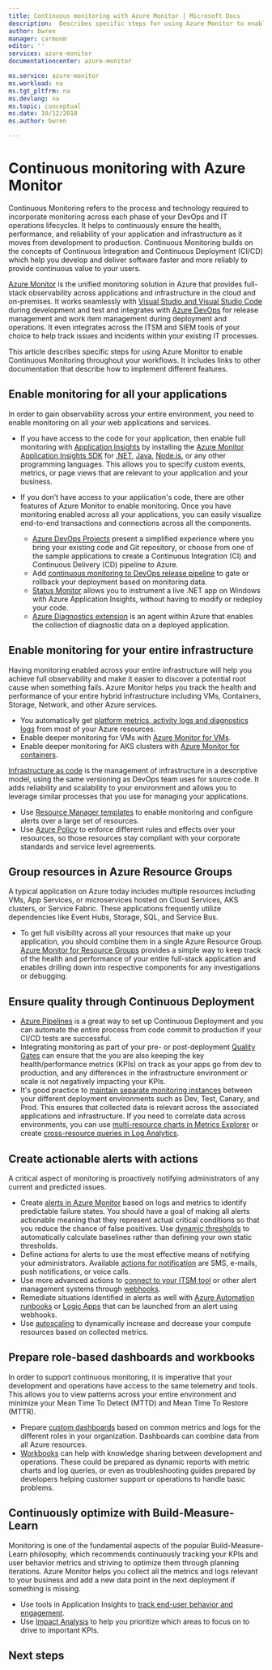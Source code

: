 ```yaml
---
title: Continuous monitoring with Azure Monitor | Microsoft Docs
description:  Describes specific steps for using Azure Monitor to enable Continuous Monitoring throughout your workflows.
author: bwren
manager: carmonm
editor: ''
services: azure-monitor
documentationcenter: azure-monitor

ms.service: azure-monitor
ms.workload: na
ms.tgt_pltfrm: na
ms.devlang: na
ms.topic: conceptual
ms.date: 10/12/2018
ms.author: bwren

---
```


# Continuous monitoring with Azure Monitor

Continuous Monitoring refers to the process and technology required to incorporate monitoring across each phase of your DevOps and IT operations lifecycles. It helps to continuously ensure the health, performance, and reliability of your application and infrastructure as it moves from development to production. Continuous Monitoring builds on the concepts of Continuous Integration and Continuous Deployment (CI/CD) which help you develop and deliver software faster and more reliably to provide continuous value to your users.

[Azure Monitor](overview.md) is the unified monitoring solution in Azure that provides full-stack observability across applications and infrastructure in the cloud and on-premises. It works seamlessly with [Visual Studio and Visual Studio Code](https://visualstudio.microsoft.com/) during development and test and integrates with [Azure DevOps](/azure/devops/user-guide/index) for release management and work item management during deployment and operations. It even integrates across the ITSM and SIEM tools of your choice to help track issues and incidents within your existing IT processes.

This article describes specific steps for using Azure Monitor to enable Continuous Monitoring throughout your workflows. It includes links to other documentation that describe how to implement different features.


## Enable monitoring for all your applications
In order to gain observability across your entire environment, you need to enable monitoring on all your web applications and services. 

- If you have access to the code for your application, then enable full monitoring with [Application Insights](../application-insights/app-insights-overview.md) by installing the [Azure Monitor Application Insights SDK](../application-insights/app-insights-platforms.md) for [.NET](../application-insights/quick-monitor-portal.md), [Java](../application-insights/app-insights-java-quick-start.md), [Node.js](../application-insights/app-insights-nodejs-quick-start.md), or any other programming languages. This allows you to specify custom events, metrics, or page views that are relevant to your application and your business.

- If you don’t have access to your application's code, there are other features of Azure Monitor to enable monitoring. Once you have monitoring enabled across all your applications, you can easily visualize end-to-end transactions and connections across all the components.

    - [Azure DevOps Projects](../devops-project/overview.md) present a simplified experience where you bring your existing code and Git repository, or choose from one of the sample applications to create a Continuous Integration (CI) and Continuous Delivery (CD) pipeline to Azure.
    - Add [continuous monitoring to DevOps release pipeline](../application-insights/app-insights-vsts-continuous-monitoring.md) to gate or rollback your deployment based on monitoring data.
    - [Status Monitor](../application-insights/app-insights-monitor-performance-live-website-now.md)  allows you to instrument a live .NET app on Windows with Azure Application Insights, without having to modify or redeploy your code.
    - [Azure Diagnostics extension](../monitoring-and-diagnostics/azure-diagnostics.md) is an agent within Azure that enables the collection of diagnostic data on a deployed application.


## Enable monitoring for your entire infrastructure
Having monitoring enabled across your entire infrastructure will help you achieve full observability and make it easier to discover a potential root cause when something fails. Azure Monitor helps you track the health and performance of your entire hybrid infrastructure including VMs, Containers, Storage, Network, and other Azure services.

- You automatically get [platform metrics, activity logs and diagnostics logs](../monitoring/monitoring-data-sources.md) from most of your Azure resources.
- Enable deeper monitoring for VMs with [Azure Monitor for VMs](../monitoring/monitoring-vminsights-overview.md).
-  Enable deeper monitoring for AKS clusters with [Azure Monitor for containers](../monitoring/monitoring-container-insights-overview.md).


[Infrastructure as code](/devops/learn/what-is-infrastructure-as-code) is the management of infrastructure in a descriptive model, using the same versioning as DevOps team uses for source code. It adds reliability and scalability to your environment and allows you to leverage similar processes that you use for managing your applications.

-  Use [Resource Manager templates](../log-analytics/log-analytics-template-workspace-configuration.md) to enable monitoring and configure alerts over a large set of resources.
- Use [Azure Policy](../governance/policy/overview.md) to enforce different rules and effects over your resources, so those resources stay compliant with your corporate standards and service level agreements. 


##	Group resources in Azure Resource Groups
A typical application on Azure today includes multiple resources including VMs, App Services, or microservices hosted on Cloud Services, AKS clusters, or Service Fabric. These applications frequently utilize dependencies like Event Hubs, Storage, SQL, and Service Bus.

- To get full visibility across all your resources that make up your application, you should combine them in a single Azure Resource Group. [Azure Monitor for Resource Groups](../monitoring-and-diagnostics/resource-group-insights.md) provides a simple way to keep track of the health and performance of your entire full-stack application and enables drilling down into respective components for any investigations or debugging.

## Ensure quality through Continuous Deployment

- [Azure Pipelines](/azure/devops/pipelines) is a great way to set up Continuous Deployment and you can automate the entire process from code commit to production if your CI/CD tests are successful. 
- Integrating monitoring as part of your pre- or post-deployment [Quality Gates](/devops/pipelines/release/approvals/gates) can ensure that the you are also keeping the key health/performance metrics (KPIs) on track as your apps go from dev to production, and any differences in the infrastructure environment or scale is not negatively impacting your KPIs.
- It's good practice to [maintain separate monitoring instances](../application-insights/app-insights-separate-resources.md) between your different deployment environments such as Dev, Test, Canary, and Prod. This ensures that collected data is relevant across the associated applications and infrastructure. If you need to correlate data across environments, you can use [multi-resource charts in Metrics Explorer](../monitoring-and-diagnostics/monitoring-metric-charts.md) or create [cross-resource queries in Log Analytics](../log-analytics/log-analytics-cross-workspace-search.md).


## Create actionable alerts with actions
A critical aspect of monitoring is proactively notifying administrators of any current and predicted issues. 

- Create [alerts in Azure Monitor](../monitoring-and-diagnostics/monitoring-overview-alerts.md) based on logs and metrics to identify predictable failure states. You should have a goal of making all alerts actionable meaning that they represent actual critical conditions so that you reduce the chance of false positives. Use [dynamic thresholds](../monitoring-and-diagnostics/monitoring-alerts-dynamic-thresholds.md) to automatically calculate baselines rather than defining your own static thresholds. 
- Define actions for alerts to use the most effective means of notifying your administrators. Available [actions for notification](../monitoring-and-diagnostics/monitoring-action-groups.md#create-an-action-group-by-using-the-azure-portal) are SMS, e-mails, push notifications, or voice calls.
- Use more advanced actions to [connect to your ITSM tool](../log-analytics/log-analytics-itsmc-overview.md) or other alert management systems through [webhooks](../monitoring-and-diagnostics/monitoring-activity-log-alerts-webhook.md).
- Remediate situations identified in alerts as well with [Azure Automation runbooks](../automation/automation-webhooks.md) or [Logic Apps](/connectors/custom-connectors/create-webhook-trigger) that can be launched from an alert using webhooks. 
- Use [autoscaling](../monitoring-and-diagnostics/monitor-tutorial-autoscale-performance-schedule.md) to dynamically increase and decrease your compute resources based on collected metrics.

## Prepare role-based dashboards and workbooks
In order to support continuous monitoring, it is imperative that your development and operations have access to the same telemetry and tools. This allows you to view patterns across your entire environment and minimize your Mean Time To Detect (MTTD) and Mean Time To Restore (MTTR).

- Prepare [custom dashboards](../application-insights/app-insights-tutorial-dashboards.md) based on common metrics and logs for the different roles in your organization. Dashboards can combine data from all Azure resources.
- [Workbooks](../application-insights/app-insights-usage-workbooks.md) can help with knowledge sharing between development and operations. These could be prepared as dynamic reports with metric charts and log queries, or even as troubleshooting guides prepared by developers helping customer support or operations to handle basic problems.

## Continuously optimize with Build-Measure-Learn
 Monitoring is one of the fundamental aspects of the popular Build-Measure-Learn philosophy, which recommends continuously tracking your KPIs and user behavior metrics and striving to optimize them through planning iterations. Azure Monitor helps you collect all the metrics and logs relevant to your business and add a new data point in the next deployment if something is missing.

- Use tools in Application Insights to [track end-user behavior and engagement](../application-insights/app-insights-tutorial-users.md).
- Use [Impact Analysis](../application-insights/app-insights-usage-impact.md) to help you prioritize which areas to focus on to drive to important KPIs.


## Next steps
